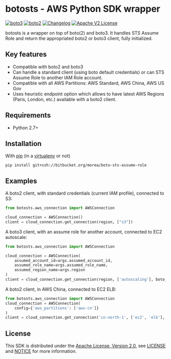 # botosts - AWS Python SDK wrapper
[![boto3](https://img.shields.io/badge/documentation-boto3-brightgreen.svg)](https://boto3.readthedocs.io/en/latest/) [![boto2](http://img.shields.io/badge/documentation-boto-brightgreen.svg)](http://boto.cloudhackers.com/en/latest/ref/) [![Changelog](https://img.shields.io/badge/changelog-release-green.svg)](https://github.com/claranet/boto-sts-assume-role/blob/master/CHANGELOG.md) [![Apache V2 License](http://img.shields.io/badge/license-Apache%20V2-blue.svg)](https://github.com/claranet/boto-sts-assume-role/blob/master/LICENSE)

botosts is a wrapper on top of boto(2) and boto3.
It handles STS Assume Role and return the appropriated boto2 or boto3 client, fully initialized.

Key features
------------

* Compatible with boto2 and boto3
* Can handle a standard client (using boto default credentials) or can STS Assume Role to another IAM Role account.
* Compatible with all AWS Partitions: AWS Standard, AWS China, AWS US Gov
* Uses heuristic endpoint option which allows to have latest AWS Regions (Paris, London, etc.) available with a boto2 client.

Requirements
------------

* Python 2.7+

Installation
------------

With [pip](https://pip.pypa.io) (in a [virtualenv](https://virtualenv.pypa.io) or not)

```
pip install git+ssh://bitbucket.org/morea/boto-sts-assume-role
```

Examples
--------

A boto2 client, with standard credentials (current IAM profile), connected to S3:

```python
from botosts.aws_connection import AWSConnection

cloud_connection = AWSConnection()
client = cloud_connection.get_connection(region, ["s3"])
```

A boto3 client, with an assume role for another account, connected to EC2 autoscale:

```python
from botosts.aws_connection import AWSConnection

cloud_connection = AWSConnection(
    assumed_account_id=args.assumed_account_id,
    assumed_role_name=args.assumed_role_name,
    assumed_region_name=args.region
)
client = cloud_connection.get_connection(region, ['autoscaling'], boto_version='boto3')
```

A boto2 client, in AWS China, connected to EC2 ELB:
```python
from botosts.aws_connection import AWSConnection
cloud_connection = AWSConnection(
    config={'aws_partitions': ['aws-cn']}
)
client = cloud_connection.get_connection('cn-north-1', ['ec2', 'elb'], boto_version='boto2')
```

License
-------

This SDK is distributed under the
[Apache License, Version 2.0](http://www.apache.org/licenses/LICENSE-2.0),
see [LICENSE](https://github.com/claranet/boto-sts-assume-role/blob/master/LICENSE) and [NOTICE](https://github.com/claranet/boto-sts-assume-role/blob/master/NOTICE) for more information.
